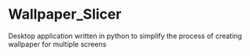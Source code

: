 # Wallpaper_Slicer
Desktop application written in python to simplify the process of creating wallpaper for multiple screens
